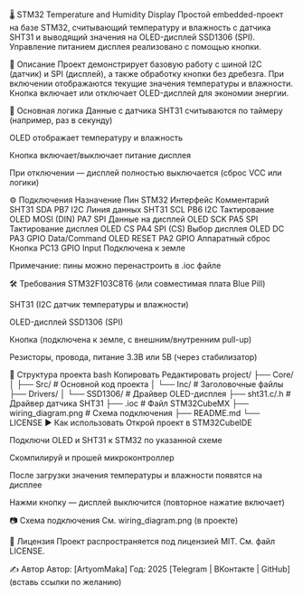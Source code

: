 🌡️ STM32 Temperature and Humidity Display
Простой embedded-проект на базе STM32, считывающий температуру и влажность с датчика SHT31 и выводящий значения на OLED-дисплей SSD1306 (SPI). Управление питанием дисплея реализовано с помощью кнопки.

📌 Описание
Проект демонстрирует базовую работу с шиной I2C (датчик) и SPI (дисплей), а также обработку кнопки без дребезга. При включении отображаются текущие значения температуры и влажности. Кнопка включает или отключает OLED-дисплей для экономии энергии.

🧠 Основная логика
Данные с датчика SHT31 считываются по таймеру (например, раз в секунду)

OLED отображает температуру и влажность

Кнопка включает/выключает питание дисплея

При отключении — дисплей полностью выключается (сброс VCC или логики)

⚙️ Подключения
Назначение	Пин STM32	Интерфейс	Комментарий
SHT31 SDA	PB7	I2C	Линия данных
SHT31 SCL	PB6	I2C	Тактирование
OLED MOSI (DIN)	PA7	SPI	Данные на дисплей
OLED SCK	PA5	SPI	Тактирование дисплея
OLED CS	PA4	SPI (CS)	Выбор дисплея
OLED DC	PA3	GPIO	Data/Command
OLED RESET	PA2	GPIO	Аппаратный сброс
Кнопка	PC13	GPIO Input	Подключена к земле

Примечание: пины можно перенастроить в .ioc файле

🛠 Требования
STM32F103C8T6 (или совместимая плата Blue Pill)

SHT31 (I2C датчик температуры и влажности)

OLED-дисплей SSD1306 (SPI)

Кнопка (подключена к земле, с внешним/внутренним pull-up)

Резисторы, провода, питание 3.3В или 5В (через стабилизатор)

📂 Структура проекта
bash
Копировать
Редактировать
project/
├── Core/
│   ├── Src/           # Основной код проекта
│   └── Inc/           # Заголовочные файлы
├── Drivers/
│   └── SSD1306/       # Драйвер OLED-дисплея
├── sht31.c/.h         # Драйвер датчика SHT31
├── .ioc               # Файл STM32CubeMX
├── wiring_diagram.png # Схема подключения
├── README.md
└── LICENSE
▶️ Как использовать
Открой проект в STM32CubeIDE

Подключи OLED и SHT31 к STM32 по указанной схеме

Скомпилируй и прошей микроконтроллер

После загрузки значения температуры и влажности появятся на дисплее

Нажми кнопку — дисплей выключится (повторное нажатие включает)

📷 Схема подключения
См. wiring_diagram.png (в проекте)

🧾 Лицензия
Проект распространяется под лицензией MIT. См. файл LICENSE.

✍️ Автор
Автор: [ArtyomMaka]
Год: 2025
[Telegram | ВКонтакте | GitHub] (вставь ссылки по желанию)
